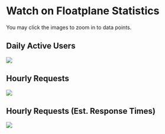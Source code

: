 # Watch on Floatplane Statistics

You may click the images to zoom in to data points.


## Daily Active Users
![](https://wofp.jasperagrante.com/stats/dau?type=svg-line&z=1)


## Hourly Requests
![](https://wofp.jasperagrante.com/stats/hourly-requests?type=svg-line&z=1)

## Hourly Requests (Est. Response Times)
![](https://wofp.jasperagrante.com/stats/hourly-requests-rt?type=svg-line&z=1)

